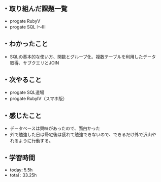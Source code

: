 ## ・取り組んだ課題一覧
- progate RubyⅤ
- progate SQL I〜Ⅲ
## ・わかったこと
- SQLの基本的な使い方、関数とグループ化、複数テーブルを利用したデータ取得、サブクエリとJOIN
## ・次やること
- progate SQL道場
- progate RubyⅣ（スマホ版）
## ・感じたこと
- データベースは興味があったので、面白かった
- 外で勉強した日は帰宅後は疲れて勉強できないので、できるだけ外で沢山やれるように行動する。
## ・学習時間
- today: 5.5h
- total  : 33.25h